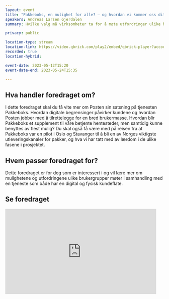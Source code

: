 ```yaml
---
layout: event
title: "Pakkeboks, en mulighet for alle? – og hvordan vi kommer oss dit"
speakers: Andreas Larsen Gjerdalen
summary: Hvilke valg må virksomheter ta for å møte utfordringer ulike brukergrupper har med både fysiske og digitale tjenester. (ny tid)

privacy: public

location-type: stream
location-link: https://video.qbrick.com/play2/embed/qbrick-player?accountId=763558&mediaId=820f32d4-6353-47f4-ab59-01c66125529f&configId=qbrick-player&pageStyling=adaptive&autoplay=false&repeat=false&sharing=true&download=false&volume
recorded: true
location-hybrid:

event-date: 2023-05-12T15:20
event-date-end: 2023-05-24T15:35

---
```

## Hva handler foredraget om?
I dette foredraget skal du få vite mer om Posten sin satsning på tjenesten Pakkeboks. Hvordan digitale begrensinger påvirker kundene og hvordan Posten jobber med å tilrettelegge for en bred brukermasse. Hvordan blir Pakkeboks et supplement til våre betjente hentesteder, men samtidig kunne benyttes av flest mulig? Du skal også få være med på reisen fra at Pakkeboks var en pilot i Oslo og Stavanger til å bli en av Norges viktigste utleveringskanaler for pakker, og hva vi har tatt med av lærdom i de ulike fasene i prosjektet.

## Hvem passer foredraget for?
Dette foredraget er for deg som er interessert i og vil lære mer om mulighetene og utfordringene ulike brukergrupper møter i samhandling med en tjeneste som både har en digital og fysisk kundeflate.

## Se foredraget
<iframe title="Video: Pakkeboks, en mulighet for alle? – og hvordan vi kommer oss dit med Andreas Larsen Gjerdalen" src="https://video.qbrick.com/play2/embed/qbrick-player?accountId=763558&mediaId=1f54cd09-adc3-4075-b55a-d6417a09ca3b&configId=qbrick-player&pageStyling=adaptive&autoplay=false&repeat=false&sharing=true&download=false&volume" allowFullScreen="true" frameborder="0" border="0" height="270" width="480"></iframe>

